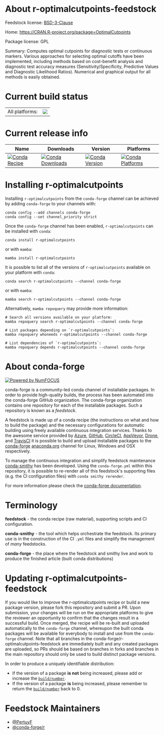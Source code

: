 About r-optimalcutpoints-feedstock
==================================

Feedstock license: [BSD-3-Clause](https://github.com/conda-forge/r-optimalcutpoints-feedstock/blob/main/LICENSE.txt)

Home: https://CRAN.R-project.org/package=OptimalCutpoints

Package license: GPL

Summary: Computes optimal cutpoints for diagnostic tests or continuous markers. Various approaches for selecting optimal cutoffs have been implemented, including methods based on cost-benefit analysis and diagnostic test accuracy measures (Sensitivity/Specificity, Predictive Values and Diagnostic Likelihood Ratios). Numerical and graphical output for all methods is easily obtained.

Current build status
====================


<table><tr><td>All platforms:</td>
    <td>
      <a href="https://dev.azure.com/conda-forge/feedstock-builds/_build/latest?definitionId=8584&branchName=main">
        <img src="https://dev.azure.com/conda-forge/feedstock-builds/_apis/build/status/r-optimalcutpoints-feedstock?branchName=main">
      </a>
    </td>
  </tr>
</table>

Current release info
====================

| Name | Downloads | Version | Platforms |
| --- | --- | --- | --- |
| [![Conda Recipe](https://img.shields.io/badge/recipe-r--optimalcutpoints-green.svg)](https://anaconda.org/conda-forge/r-optimalcutpoints) | [![Conda Downloads](https://img.shields.io/conda/dn/conda-forge/r-optimalcutpoints.svg)](https://anaconda.org/conda-forge/r-optimalcutpoints) | [![Conda Version](https://img.shields.io/conda/vn/conda-forge/r-optimalcutpoints.svg)](https://anaconda.org/conda-forge/r-optimalcutpoints) | [![Conda Platforms](https://img.shields.io/conda/pn/conda-forge/r-optimalcutpoints.svg)](https://anaconda.org/conda-forge/r-optimalcutpoints) |

Installing r-optimalcutpoints
=============================

Installing `r-optimalcutpoints` from the `conda-forge` channel can be achieved by adding `conda-forge` to your channels with:

```
conda config --add channels conda-forge
conda config --set channel_priority strict
```

Once the `conda-forge` channel has been enabled, `r-optimalcutpoints` can be installed with `conda`:

```
conda install r-optimalcutpoints
```

or with `mamba`:

```
mamba install r-optimalcutpoints
```

It is possible to list all of the versions of `r-optimalcutpoints` available on your platform with `conda`:

```
conda search r-optimalcutpoints --channel conda-forge
```

or with `mamba`:

```
mamba search r-optimalcutpoints --channel conda-forge
```

Alternatively, `mamba repoquery` may provide more information:

```
# Search all versions available on your platform:
mamba repoquery search r-optimalcutpoints --channel conda-forge

# List packages depending on `r-optimalcutpoints`:
mamba repoquery whoneeds r-optimalcutpoints --channel conda-forge

# List dependencies of `r-optimalcutpoints`:
mamba repoquery depends r-optimalcutpoints --channel conda-forge
```


About conda-forge
=================

[![Powered by
NumFOCUS](https://img.shields.io/badge/powered%20by-NumFOCUS-orange.svg?style=flat&colorA=E1523D&colorB=007D8A)](https://numfocus.org)

conda-forge is a community-led conda channel of installable packages.
In order to provide high-quality builds, the process has been automated into the
conda-forge GitHub organization. The conda-forge organization contains one repository
for each of the installable packages. Such a repository is known as a *feedstock*.

A feedstock is made up of a conda recipe (the instructions on what and how to build
the package) and the necessary configurations for automatic building using freely
available continuous integration services. Thanks to the awesome service provided by
[Azure](https://azure.microsoft.com/en-us/services/devops/), [GitHub](https://github.com/),
[CircleCI](https://circleci.com/), [AppVeyor](https://www.appveyor.com/),
[Drone](https://cloud.drone.io/welcome), and [TravisCI](https://travis-ci.com/)
it is possible to build and upload installable packages to the
[conda-forge](https://anaconda.org/conda-forge) [anaconda.org](https://anaconda.org/)
channel for Linux, Windows and OSX respectively.

To manage the continuous integration and simplify feedstock maintenance
[conda-smithy](https://github.com/conda-forge/conda-smithy) has been developed.
Using the ``conda-forge.yml`` within this repository, it is possible to re-render all of
this feedstock's supporting files (e.g. the CI configuration files) with ``conda smithy rerender``.

For more information please check the [conda-forge documentation](https://conda-forge.org/docs/).

Terminology
===========

**feedstock** - the conda recipe (raw material), supporting scripts and CI configuration.

**conda-smithy** - the tool which helps orchestrate the feedstock.
                   Its primary use is in the construction of the CI ``.yml`` files
                   and simplify the management of *many* feedstocks.

**conda-forge** - the place where the feedstock and smithy live and work to
                  produce the finished article (built conda distributions)


Updating r-optimalcutpoints-feedstock
=====================================

If you would like to improve the r-optimalcutpoints recipe or build a new
package version, please fork this repository and submit a PR. Upon submission,
your changes will be run on the appropriate platforms to give the reviewer an
opportunity to confirm that the changes result in a successful build. Once
merged, the recipe will be re-built and uploaded automatically to the
`conda-forge` channel, whereupon the built conda packages will be available for
everybody to install and use from the `conda-forge` channel.
Note that all branches in the conda-forge/r-optimalcutpoints-feedstock are
immediately built and any created packages are uploaded, so PRs should be based
on branches in forks and branches in the main repository should only be used to
build distinct package versions.

In order to produce a uniquely identifiable distribution:
 * If the version of a package **is not** being increased, please add or increase
   the [``build/number``](https://docs.conda.io/projects/conda-build/en/latest/resources/define-metadata.html#build-number-and-string).
 * If the version of a package **is** being increased, please remember to return
   the [``build/number``](https://docs.conda.io/projects/conda-build/en/latest/resources/define-metadata.html#build-number-and-string)
   back to 0.

Feedstock Maintainers
=====================

* [@PertuyF](https://github.com/PertuyF/)
* [@conda-forge/r](https://github.com/conda-forge/r/)

